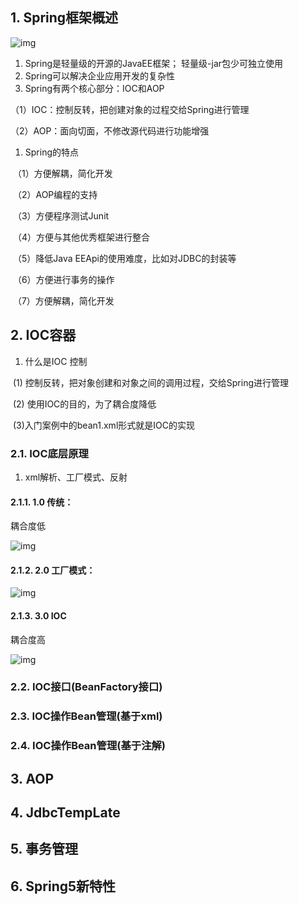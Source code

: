 ## 1. Spring框架概述

![img](https://cdn.nlark.com/yuque/0/2023/png/38605385/1695086040848-f3414c6f-e63b-40ec-bd48-7a4e0064e470.png)

1.  Spring是轻量级的开源的JavaEE框架；   轻量级-jar包少可独立使用
2. Spring可以解决企业应用开发的复杂性
3. Spring有两个核心部分：IOC和AOP

  （1）IOC：控制反转，把创建对象的过程交给Spring进行管理

  （2）AOP：面向切面，不修改源代码进行功能增强

1. Spring的特点

​    （1）方便解耦，简化开发

​    （2）AOP编程的支持

​    （3）方便程序测试Junit

​    （4）方便与其他优秀框架进行整合

​    （5）降低Java EEApi的使用难度，比如对JDBC的封装等

​    （6）方便进行事务的操作

​    （7）方便解耦，简化开发

## 2.  IOC容器

1. 什么是IOC 控制

​    (1) 控制反转，把对象创建和对象之间的调用过程，交给Spring进行管理

​    (2) 使用IOC的目的，为了耦合度降低

​    (3)入门案例中的bean1.xml形式就是IOC的实现

### 2.1. IOC底层原理

1. xml解析、工厂模式、反射

#### 2.1.1. 1.0 传统：

耦合度低

![img](https://cdn.nlark.com/yuque/0/2023/png/38605385/1695092173714-4606b007-185b-4d94-a8a1-5e273c816770.png)

#### 2.1.2. 2.0 工厂模式：

![img](https://cdn.nlark.com/yuque/0/2023/png/38605385/1695092378573-32ed78a5-540b-4e90-a3ee-24182156ed5b.png)

#### 2.1.3. 3.0  IOC

耦合度高

![img](https://cdn.nlark.com/yuque/0/2023/png/38605385/1695093363070-4d9eab5f-f760-447b-92bf-c66554763be3.png)





### 2.2. IOC接口(BeanFactory接口)

### 2.3. IOC操作Bean管理(基于xml)

### 2.4. IOC操作Bean管理(基于注解)

## 3. AOP

## 4. JdbcTempLate

## 5. 事务管理

## 6. Spring5新特性